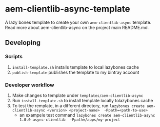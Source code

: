 
# aem-clientlib-async-template
A lazy bones template to create your own `aem-clientlib-async` template.
Read more about aem-clientlib-async on the project main README.md.

## Developing
### Scripts
  1. `install-template.sh` installs template to local lazybones cache
  2. `publish-template` publishes the template to my bintray account
  
### Developer workflow
  1. Make changes to template under `templates/aem-clientlib-async`
  2. Run `install-template.sh` to install template locally tolazybones cache
  3. To test the remplate, in a different directory, run `lazybones create aem-clientlib-async <version> <project-name>  -Ppath=<path-to-use>`
      - an exampele test command `lazybones create aem-clientlib-async 1.0.0 async-clientlib  -Ppath=/apps/my-project`
